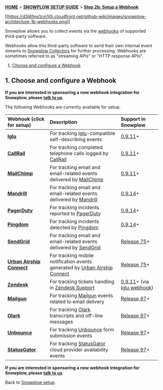 <a name="top" />

[**HOME**](Home) > [**SNOWPLOW SETUP GUIDE**](Setting-up-Snowplow) > [**Step 2b: Setup a Webhook**](Setting-up-a-webhook)

[[https://d3i6fms1cm1j0i.cloudfront.net/github-wiki/images/snowplow-architecture-1b-webhooks.png]]

Snowplow allows you to collect events via the [webhooks][webhooks-defn] of supported third-party software.

Webhooks allow this third-party software to send their own internal event streams to [Snowplow Collectors](Setting-up-a-Collector) for further processing. Webhooks are sometimes referred to as "streaming APIs" or "HTTP response APIs".

1. [Choose and configure a Webhook](#choose-configure)

<a name="choose-configure" />

## 1. Choose and configure a Webhook

**If you are interested in sponsoring a new webhook integration for Snowplow, please [talk to us](Talk-to-us).**

The following Webhooks are currently available for setup:

| **Webhook** (click for setup)                  | **Description**                                                                          | **Support in Snowplow**     |
|:-----------------------------------------------|:-----------------------------------------------------------------------------------------|:----------------------------|
| **[Iglu](Iglu-webhook-setup)** | For tracking [Iglu][iglu]-compatible self-describing events | [0.9.11][snowplow-0.9.11]+ |
| **[CallRail](CallRail-webhook-setup)**         | For tracking completed telephone calls logged by [CallRail][callrail-website]           | [0.9.11][snowplow-0.9.11]+ |
| **[MailChimp](MailChimp-webhook-setup)**       | For tracking email and email-related events delivered by [MailChimp][mailchimp-website] | [0.9.11][snowplow-0.9.11]+ |
| **[Mandrill](Mandrill-webhook-setup)**       | For tracking email and email-related events delivered by [Mandrill][mandrill-website] | [0.9.14][snowplow-0.9.14]+ |
| **[PagerDuty](PagerDuty-webhook-setup)**       | For tracking incidents reported to [PagerDuty][pagerduty-website] | [0.9.14][snowplow-0.9.14]+ |
| **[Pingdom](Pingdom-webhook-setup)**       | For tracking incidents detected by [Pingdom][pingdom-website] | [0.9.14][snowplow-0.9.14]+ |
| **[SendGrid](SendGrid-webhook-setup)**       | For tracking email and email-related events delivered by [SendGrid][sendgrid-website] | [Release 75][r75]+ |
| **[Urban Airship Connect](Urban-Airship-Connect-webhook-setup)** | For tracking mobile notification events generated by [Urban Airship Connect][urban-airship-connect-website] | [Release 75][r75]+ |
| **[Zendesk](Zendesk-webhook-setup)** | For tracking tickets handling in [Zendesk Support][urban-airship-connect-website] | [0.9.11][snowplow-0.9.11]+ (via [Iglu webhook](Iglu-webhook-setup)) |
| **[Mailgun](Mailgun-webhook-setup)** | For tracking [Mailgun][mailgun] events related to email delivery | [Release 97][r97]+ |
| **[Olark](Olark-webhook-setup)** | For tracking [Olark][olark] transcripts and off-line messages | [Release 97][r97]+ |
| **[Unbounce](Unbounce-webhook-setup)** | For tracking [Unbounce][unbounce] form submission events | [Release 97][r97]+ |
| **[StatusGator](StatusGator-webhook-setup)** | For tracking [StatusGator][statusgator] cloud provider availability events | [Release 97][r97]+ |

**If you are interested in sponsoring a new webhook integration for Snowplow, please [talk to us](Talk-to-us).**

Back to [Snowplow setup](Setting-up-Snowplow).

[webhooks-defn]: http://en.wikipedia.org/wiki/Webhook

[iglu]: https://github.com/snowplow/iglu
[callrail-website]: http://www.callrail.com/
[mailchimp-website]: http://mailchimp.com/
[mandrill-website]: https://mandrill.com/
[pagerduty-website]: http://www.pagerduty.com/
[pingdom-website]: https://www.pingdom.com/
[sendgrid-website]: https://sendgrid.com/
[urban-airship-connect-website]: https://www.urbanairship.com/products/connect
[zendesk-website]: https://www.zendesk.com/support/
[mailgun]: https://www.mailgun.com
[olark]: https://www.olark.com/
[unbounce]: https://unbounce.com
[statusgator]: https://statusgator.com/

[snowplow-0.9.11]: https://github.com/snowplow/snowplow/releases/tag/0.9.11
[snowplow-0.9.14]: https://github.com/snowplow/snowplow/releases/tag/0.9.14
[r75]: https://github.com/snowplow/snowplow/releases/tag/r75-long-legged-buzzard
[r97]: https://github.com/snowplow/snowplow/releases/tag/r97-knossos
